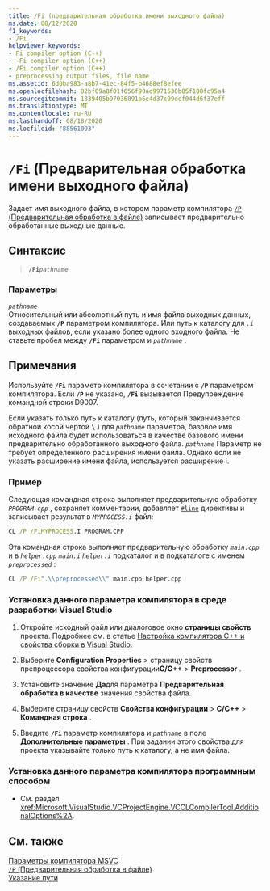 ```yaml
---
title: /Fi (предварительная обработка имени выходного файла)
ms.date: 08/12/2020
f1_keywords:
- /Fi
helpviewer_keywords:
- Fi compiler option (C++)
- -Fi compiler option (C++)
- /Fi compiler option (C++)
- preprocessing output files, file name
ms.assetid: 6d0ba983-a8b7-41ec-84f5-b4688ef8efee
ms.openlocfilehash: 82bf09a8f01f656f90ad9971530b05f108fc95a4
ms.sourcegitcommit: 1839405b97036891b6e4d37c99def044d6f37eff
ms.translationtype: MT
ms.contentlocale: ru-RU
ms.lasthandoff: 08/18/2020
ms.locfileid: "88561093"
---
```

# <a name="fi-preprocess-output-file-name"></a>`/Fi` (Предварительная обработка имени выходного файла)

Задает имя выходного файла, в котором параметр компилятора [ `/P` (Предварительная обработка в файле)](p-preprocess-to-a-file.md) записывает предварительно обработанные выходные данные.

## <a name="syntax"></a>Синтаксис

> **`/Fi`**_`pathname`_

### <a name="parameters"></a>Параметры

*`pathname`*\
Относительный или абсолютный путь и имя файла выходных данных, создаваемых **`/P`** параметром компилятора. Или путь к каталогу для *`.i`* выходных файлов, если указано более одного входного файла. Не ставьте пробел между **`/Fi`** параметром и *`pathname`* .

## <a name="remarks"></a>Примечания

Используйте **`/Fi`** параметр компилятора в сочетании с **`/P`** параметром компилятора. Если **`/P`** не указано, **`/Fi`** вызывается Предупреждение командной строки D9007.

Если указать только путь к каталогу (путь, который заканчивается обратной косой чертой **`\`** ) для *`pathname`* параметра, базовое имя исходного файла будет использоваться в качестве базового имени предварительно обработанного выходного файла. *`pathname`* Параметр не требует определенного расширения имени файла. Однако если не указать расширение имени файла, используется расширение i.

### <a name="example"></a>Пример

Следующая командная строка выполняет предварительную обработку *`PROGRAM.cpp`* , сохраняет комментарии, добавляет [`#line`](../../preprocessor/hash-line-directive-c-cpp.md) директивы и записывает результат в *`MYPROCESS.i`* файл:

```cmd
CL /P /FiMYPROCESS.I PROGRAM.CPP
```

Эта командная строка выполняет предварительную обработку *`main.cpp`* и в *`helper.cpp`* *`main.i`* *`helper.i`* подкаталог и в подкаталоге с именем *`preprocessed`* :

```cmd
CL /P /Fi".\\preprocessed\\" main.cpp helper.cpp
```

### <a name="to-set-this-compiler-option-in-the-visual-studio-development-environment"></a>Установка данного параметра компилятора в среде разработки Visual Studio

1. Откройте исходный файл или диалоговое окно **страницы свойств** проекта. Подробнее см. в статье [Настройка компилятора C++ и свойства сборки в Visual Studio](../working-with-project-properties.md).

1. Выберите **Configuration Properties**  >  страницу свойств препроцессора свойства конфигурации**C/C++**  >  **Preprocessor** .

1. Установите значение **Да**для параметра **Предварительная обработка в качестве** значения свойства файла.

1. Выберите страницу свойств **Свойства конфигурации**  >  **C/C++**  >  **Командная строка** .

1. Введите **`/Fi`** параметр компилятора и *`pathname`* в поле **Дополнительные параметры** . При задании этого свойства для проекта указывайте только путь к каталогу, а не имя файла.

### <a name="to-set-this-compiler-option-programmatically"></a>Установка данного параметра компилятора программным способом

- См. раздел <xref:Microsoft.VisualStudio.VCProjectEngine.VCCLCompilerTool.AdditionalOptions%2A>.

## <a name="see-also"></a>См. также

[Параметры компилятора MSVC](compiler-options.md)<br/>
[`/P` (Предварительная обработка в файле)](p-preprocess-to-a-file.md)<br/>
[Указание пути](specifying-the-pathname.md)
